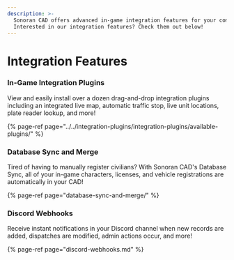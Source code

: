 ```yaml
---
description: >-
  Sonoran CAD offers advanced in-game integration features for your community.
  Interested in our integration features? Check them out below!
---
```


# Integration Features

### In-Game Integration Plugins

View and easily install over a dozen drag-and-drop integration plugins including an integrated live map, automatic traffic stop, live unit locations, plate reader lookup, and more!

{% page-ref page="../../integration-plugins/integration-plugins/available-plugins/" %}

### Database Sync and Merge

Tired of having to manually register civilians? With Sonoran CAD's Database Sync, all of your in-game characters, licenses, and vehicle registrations are automatically in your CAD!

{% page-ref page="database-sync-and-merge/" %}

### Discord Webhooks

Receive instant notifications in your Discord channel when new records are added, dispatches are modified, admin actions occur, and more!

{% page-ref page="discord-webhooks.md" %}



